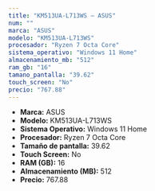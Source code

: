 ```yaml
---
title: "KM513UA-L713WS — ASUS"
num: ""
marca: "ASUS"
modelo: "KM513UA-L713WS"
procesador: "Ryzen 7 Octa Core"
sistema_operativo: "Windows 11 Home"
almacenamiento_mb: "512"
ram_gb: "16"
tamano_pantalla: "39.62"
touch_screen: "No"
precio: "767.88"
---
```

<ul>
<li><strong>Marca:</strong> ASUS</li>
<li><strong>Modelo:</strong> KM513UA-L713WS</li>
<li><strong>Sistema Operativo:</strong> Windows 11 Home</li>
<li><strong>Procesador:</strong> Ryzen 7 Octa Core </li>
<li><strong>Tamaño de pantalla:</strong> 39.62</li>
<li><strong>Touch Screen:</strong> No</li>
<li><strong>RAM (GB):</strong> 16</li>
<li><strong>Almacenamiento (MB):</strong> 512</li>
<li><strong>Precio:</strong> 767.88</li>
</ul>